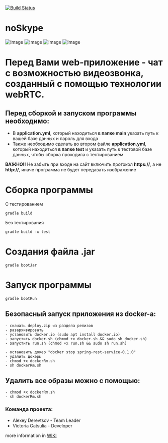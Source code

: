 [![Build Status](https://travis-ci.com/AlexeyDer/noSkype.svg?branch=release)](https://travis-ci.com/AlexeyDer/noSkype)
# noSkype
![Image](https://hsto.org/webt/5b/22/62/5b2262cea66f9381421890.png)
![Image](https://cdn.iconscout.com/icon/free/png-256/gradle-3-1175026.png)
![Image](https://www.matt-thornton.net/wordpress/wp-content/uploads/0dd7193f-e747-4a15-b797-818b9fac3656-mysql.png)
![Image](https://d1q6f0aelx0por.cloudfront.net/product-logos/644d2f15-c5db-4731-a353-ace6235841fa-registry.png)

# Перед Вами web-приложение - чат с возможностью видеозвонка, созданный с помощью технологии **webRTC**.

## Перед сборкой и запуском программы необходимо:
* В **application.yml**, который находиться **в папке main** указать путь к вашей базе данных и пароль для входа
* Также необходимо сделать во втором файле **application.yml**, который находиться **в папке test** и указать путь к тестовой базе данных,
чтобы сборка проходила с тестированием

**ВАЖНО!!** Не забыть при входе на сайт включить протокол **https://**,
а не **http://**, иначе программа не будет передавать изображение
# Сборка программы
С тестированием
```
gradle build
```
Без тестирования
```
gradle build -x test
```
# Создания файла .jar
```
gradle bootJar
```
# Запуск программы 
```
gradle bootRun
```
## Безопасный запуск приложения из docker-а:
```
- скачать deploy.zip из раздела релизов
- разархивировать
- установить docker.io (sudo apt install docker.io)
- запустить docker.sh (chmod +x docker.sh && sudo sh docker.sh)
- запустить run.sh (chmod +x run.sh && sudo sh run.sh)

- остановить докер "docker stop spring-rest-service-0.1.0"
- удалить докеры
- chmod +x dockerRm.sh
- sh dockerRm.sh
```
## Удалить все образы можно с помощью:
```
- chmod +x dockerRm.sh
- sh dockerRm.sh
```
### Команда проекта:
* Alexey Derevtsov - Team Leader
* Victoria Gatsulia - Developer

more information in [WIKI](https://github.com/AlexeyDer/noSkype/wiki)

